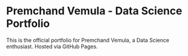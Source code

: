 # Premchand Vemula - Data Science Portfolio

This is the official portfolio for Premchand Vemula, a Data Science enthusiast. Hosted via GitHub Pages.